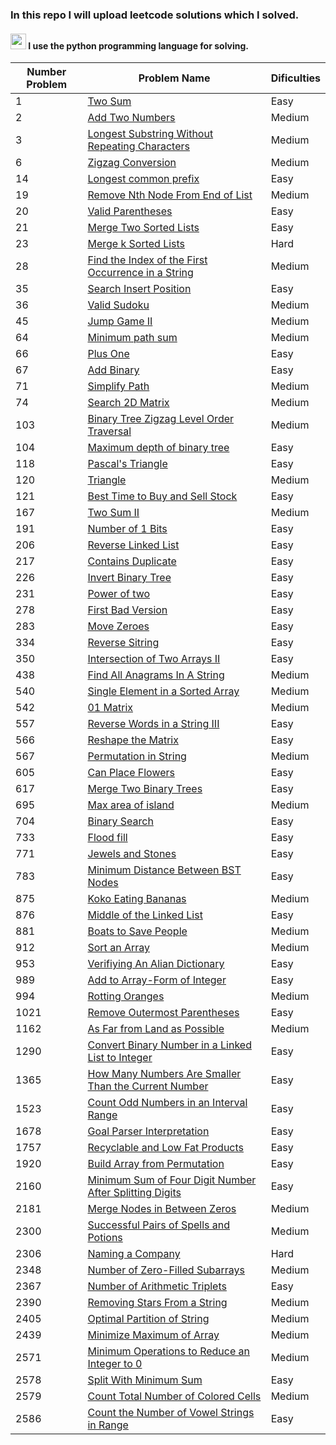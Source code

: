 ### <h3>In this repo I will upload  leetcode solutions which I solved.</h3>
<h4><img src="https://upload.wikimedia.org/wikipedia/commons/thumb/0/0a/Python.svg/768px-Python.svg.png" width="25px"> I use  the python programming language for solving. </h4>

<table>
    <thead>
        <tr>
            <th>Number Problem</th>
            <th>Problem Name</th>
            <th>Dificulties</th>
        </tr>
    </thead>
    <tbody>
        <tr>
            <td> 1 </td>
            <td> <a href="https://github.com/Asadbek16github/leetcodeSolutions/blob/master/1_Two_Sum.py"> Two Sum </a> </td>
            <td> Easy </td>
        </tr>
        <tr>
            <td> 2 </td>
            <td> <a href="https://github.com/Asadbek16github/leetcodeSolutions/commit/2d33e92feb169a708bca20f380830cbe22acea78"> Add Two Numbers </a> </td>
            <td> Medium </td>
        </tr>
        <tr>
            <td> 3 </td>
            <td> <a href="https://github.com/Asadbek16github/leetcodeSolutions/commit/7ec7882365d07b2755df5572be7e950fe35c70ba">Longest Substring Without Repeating Characters</a></td>
            <td> Medium </td>
        </tr>
        <tr>
            <td> 6 </td>
            <td> <a href="https://github.com/Asadbek16github/leetcodeSolutions/blob/master/Problems/6_Zigzag_Conversion.py">Zigzag Conversion</a></td>
            <td> Medium </td>
        </tr>
         <tr>
            <td> 14 </td>
            <td> <a href="https://github.com/Asadbek16github/leetcodeSolutions/blob/master/Problems/14_Longest_Common_Prefix.py">Longest common prefix</a></td>
            <td>Easy</td>
        </tr>
        <tr>
            <td> 19 </td>
            <td> <a href="https://github.com/Asadbek16github/leetcodeSolutions/blob/master/Problems/19_Remove_Nth_Node_from_End_of_list.py">Remove Nth Node From End of List</a></td>
            <td> Medium </td>
        </tr>
        <tr>
            <td> 20 </td>
            <td><a href="https://github.com/Asadbek16github/leetcodeSolutions/blob/master/Problems/20_Valid_Parentheses.py">Valid Parentheses</a></td>
            <td>Easy</td>
        </tr>
        <tr>
            <td> 21 </td>
            <td> <a href="https://github.com/Asadbek16github/leetcodeSolutions/blob/master/Problems/21_Merge_Two_Sorted_Lists.py">Merge Two Sorted Lists</a></td>
            <td> Easy </td>
        </tr>
        <tr>
            <td> 23 </td>
            <td> <a href="https://github.com/Asadbek16github/leetcodeSolutions/blob/master/Problems/23_Merge_k_Sorted_Lists.py">Merge k Sorted Lists</a></td>
            <td> Hard </td>
        </tr>
        <tr>
            <td> 28 </td>
            <td> <a href="https://github.com/Asadbek16github/leetcodeSolutions/blob/master/Problems/28_Find_the_Index_of_the_First_Occurrence_in_a_String.py">Find the Index of the First Occurrence in a String</a></td>
            <td> Medium </td>
        </tr>
        <tr>
            <td> 35 </td>
            <td> <a href="https://github.com/Asadbek16github/leetcodeSolutions/commit/89eb33aff2f7e4b1e23b2ea928dcd568d21baa61"> Search Insert Position </a> </td>
            <td> Easy </td>
        </tr>
        <tr>
            <td> 36 </td>
            <td> <a href="https://github.com/Asadbek16github/leetcodeSolutions/blob/master/Problems/36_Valid_Sudoku.py">Valid Sudoku</a></td>
            <td> Medium </td>
        </tr>
        <tr>
            <td> 45 </td>
            <td> <a href="https://github.com/Asadbek16github/leetcodeSolutions/blob/master/Problems/45_Jump_Game_II.py"> Jump Game II </a> </td>
            <td> Medium </td>
        </tr>
        <tr>
            <td> 64 </td>
            <td> <a href="https://github.com/Asadbek16github/leetcodeSolutions/blob/master/Problems/64_minimum_path_sum.py"> Minimum path sum </a> </td>
            <td> Medium </td>
        </tr>
        <tr>
            <td> 66 </td>
            <td> <a href="https://github.com/Asadbek16github/leetcodeSolutions/blob/master/Problems/66_Plus_One.py"> Plus One </a> </td>
            <td> Easy </td>
        </tr>
        <tr>
            <td> 67 </td>
            <td> <a href="https://github.com/Asadbek16github/leetcodeSolutions/blob/master/Problems/67_Add_Binary.py"> Add Binary </a> </td>
            <td> Easy </td>
        </tr>
        <tr>
            <td> 71 </td>
            <td> <a href="https://github.com/Asadbek16github/leetcodeSolutions/blob/master/Problems/71_Simplify_Path.py">Simplify Path</a> </td>
            <td> Medium </td>
        </tr>
        <tr>
            <td> 74 </td>
            <td> <a href="https://github.com/Asadbek16github/leetcodeSolutions/blob/master/Problems/74_Search_2D_Matrix.py"> Search 2D Matrix </a> </td>
            <td> Medium </td>
        </tr>
        <tr>
            <td> 103 </td>
            <td> <a href="https://github.com/Asadbek16github/leetcodeSolutions/blob/master/Problems/103_Binary_Tree_Zigzag_Level_Order_Traversal.py"> Binary Tree Zigzag Level Order Traversal </a> </td>
            <td> Medium </td>
        </tr>
        <tr>
            <td> 104 </td>
            <td><a href="https://github.com/Asadbek16github/leetcodeSolutions/blob/master/Problems/104_Maximum_Depth_of_Binary_Tree.py">Maximum depth of binary tree </a></td>
            <td> Easy </td>
        </tr>
        <tr>
            <td> 118 </td>
            <td><a href="https://github.com/Asadbek16github/leetcodeSolutions/blob/master/Problems/118_Pascal_triangle.py">Pascal's Triangle</a></td>
            <td> Easy </td>
        </tr>
        <tr>
            <td> 120 </td>
            <td><a href="https://github.com/Asadbek16github/leetcodeSolutions/blob/master/Problems/120_Triangle.py">Triangle</a></td>
            <td> Medium </td>
        </tr>
        <tr>
            <td> 121 </td>
            <td><a href="https://github.com/Asadbek16github/leetcodeSolutions/blob/master/Problems/121_Best_Time_to_Buy_and_Sell_Stock.py">Best Time to Buy and Sell Stock</a></td>
            <td> Easy </td>
        </tr>
        <tr>
            <td> 167 </td>
            <td> <a href="https://github.com/Asadbek16github/leetcodeSolutions/commit/a1d7d10dc791e1c92ef1575a04815779fd28d23c"> Two Sum II </a> </td>
            <td> Medium </td>
        </tr>
        <tr>
            <td> 191 </td>
            <td> <a href="https://github.com/Asadbek16github/leetcodeSolutions/blob/master/Problems/191_Number_of_1_Bits.py"> Number of 1 Bits </a> </td>
            <td> Easy </td>
        </tr>
        <tr>
            <td> 206 </td>
            <td> <a href="https://github.com/Asadbek16github/leetcodeSolutions/blob/master/Problems/206_Reverse_Linked_List.py"> Reverse Linked List </a> </td>
            <td> Easy </td>
        </tr>
        <tr>
            <td> 217 </td>
            <td> <a href="https://github.com/Asadbek16github/leetcodeSolutions/commit/8ded07733867b98b628efc4628663faca6eb3720"> Contains Duplicate </a> </td>
            <td> Easy </td>
        </tr>
        <tr>
            <td> 226 </td>
            <td> <a href="https://github.com/Asadbek16github/leetcodeSolutions/blob/master/Problems/226_Invert_Binary_Tree.py"> Invert Binary Tree </a> </td>
            <td> Easy </td>
        </tr>
        <tr>
            <td> 231 </td>
            <td> <a href="https://github.com/Asadbek16github/leetcodeSolutions/blob/master/Problems/231_Power_of_Two.py"> Power of two </a> </td>
            <td> Easy </td>
        </tr>
        <tr>
            <td> 278 </td>
            <td><a href="https://github.com/Asadbek16github/leetcodeSolutions/commit/1a34adcdb77d8f317f33ff670ced02a32f56d661">First Bad Version</a></td>
            <td> Easy </td>
        </tr>
        <tr>
            <td> 283 </td>
            <td> <a href="https://github.com/Asadbek16github/leetcodeSolutions/commit/c434bf9d951a876d4ce40f1db96351f08f1ba201"> Move Zeroes </a> </td>
            <td> Easy </td>
        </tr>
        <tr>
            <td> 334 </td>
            <td> <a href="https://github.com/Asadbek16github/leetcodeSolutions/commit/68f6cb633c059a3969422080554f1b94792bbca5"> Reverse Sitring </a> </td>
            <td> Easy </td>
        </tr>
        <tr>
            <td> 350 </td>
            <td><a href="https://github.com/Asadbek16github/leetcodeSolutions/blob/master/350_Intersection_of_Two_Arrays_II.py">Intersection of Two Arrays II</a></td>
            <td> Easy </td>
        </tr>
        <tr>
            <td> 438 </td>
            <td> <a href="https://github.com/Asadbek16github/leetcodeSolutions/commit/73113a352015149269baafab8ffb9938e8b85ed2"> Find All Anagrams In A String </a> </td>
            <td> Medium </td>
        </tr>
        <tr>
            <td> 540 </td>
            <td><a href="https://github.com/Asadbek16github/leetcodeSolutions/blob/master/Problems/540_Single_Element_in_a_Sorted_Array.py">Single Element in a Sorted Array</a></td>
            <td> Medium </td>
        </tr>
        <tr>
            <td> 542 </td>
            <td> <a href="https://github.com/Asadbek16github/leetcodeSolutions/blob/master/Problems/542_01_Matrix.py">01 Matrix</a></td>
            <td> Medium </td>
        </tr>
        <tr>
            <td> 557 </td>
            <td> <a href="https://github.com/Asadbek16github/leetcodeSolutions/commit/a4c44d4bc72e9e267542adacb27768fb28d44279"> Reverse Words in a String III
 </a> </td>
            <td> Easy </td>
        </tr>
        <tr>
            <td> 566 </td>
            <td> <a href="https://github.com/Asadbek16github/leetcodeSolutions/blob/master/Problems/566_Reshape_the_Matrix.py"> Reshape the Matrix </a> </td>
            <td> Easy </td>
        </tr>
        <tr>
            <td> 567 </td>
            <td> <a href="https://github.com/Asadbek16github/leetcodeSolutions/commit/45a4073e27e594f193366cf3e9b75237ceaa72b6"> Permutation in String </a> </td>
            <td> Medium </td>
        </tr>
        <tr>
            <td>605</td>
            <td><a href="https://github.com/Asadbek16github/leetcodeSolutions/blob/master/Problems/605_Can_Place_Flowers.py">Can Place Flowers</a></td>
            <td>Easy</td>
        </tr>
        <tr>
            <td> 617 </td>
            <td> <a href="https://github.com/Asadbek16github/leetcodeSolutions/blob/master/Problems/617_Merge_Two_Binary_Trees.py"> Merge Two Binary Trees </a> </td>
            <td> Easy </td>
        </tr>
        <tr>
            <td> 695 </td>
            <td> <a href="https://github.com/Asadbek16github/leetcodeSolutions/blob/master/Problems/695_Max_Area_of_Island.py"> Max area of island </a> </td>
            <td> Medium </td>
        </tr>
        <tr>
            <td> 704 </td>
            <td> <a href="https://github.com/Asadbek16github/leetcodeSolutions/blob/master/704_Binary_Search.py"> Binary Search </a> </td>
            <td> Easy </td>
        </tr>
        <tr>
            <td> 733 </td>
            <td> <a href="https://github.com/Asadbek16github/leetcodeSolutions/blob/master/Problems/733_Flood_Fill.py"> Flood fill </a> </td>
            <td> Easy </td>
        </tr>
        <tr>
            <td> 771 </td>
            <td> <a href="https://github.com/Asadbek16github/leetcodeSolutions/blob/master/Problems/771_Jewels_and_Stones.py">Jewels and Stones</a></td>
            <td> Easy </td>
        </tr>
        <tr>
            <td> 783 </td>
            <td><a href="https://github.com/Asadbek16github/leetcodeSolutions/blob/master/Problems/783_Minimum_distance_between_BST_nodes.py">Minimum Distance Between BST Nodes</a></td>
            <td> Easy </td>
        </tr>
        <tr>
            <td> 875 </td>
            <td><a href="https://github.com/Asadbek16github/leetcodeSolutions/blob/master/Problems/875_Koko_Eating_Bananas.py">Koko Eating Bananas</a></td>
            <td> Medium </td>
        </tr>
        <tr>
            <td> 876 </td>
            <td> <a href="https://github.com/Asadbek16github/leetcodeSolutions/commit/412403505e6017502fde1179d53e11e447cc11a7">Middle of the Linked List </a></td>
            <td> Easy </td>
        </tr>
        <tr>
            <td> 881 </td>
            <td><a href="https://github.com/Asadbek16github/leetcodeSolutions/blob/master/Problems/881_Boats_to_Save_People.py">Boats to Save People</a></td>
            <td> Medium </td>
        </tr>
        <tr>
            <td> 912 </td>
            <td> <a href="https://github.com/Asadbek16github/leetcodeSolutions/blob/master/Problems/912_Sort_an_Array.py">Sort an Array</a></td>
            <td> Medium </td>
        </tr>
        <tr>
            <td> 953 </td>
            <td> <a href="https://github.com/Asadbek16github/leetcodeSolutions/commit/3581de55071c36371bf11133440a0b228385681e"> Verifiying An Alian Dictionary </a> </td>
            <td> Easy </td>
        </tr>
        <tr>
            <td> 989 </td>
            <td><a href="https://github.com/Asadbek16github/leetcodeSolutions/blob/master/Problems/989_Add_to_Array_form_of_Integer.py">Add to Array-Form of Integer</a></td>
            <td> Easy </td>
        </tr>
        <tr>
            <td> 994 </td>
            <td><a href="https://github.com/Asadbek16github/leetcodeSolutions/blob/master/Problems/994_Rotting_Oranges.py">Rotting Oranges</a></td>
            <td> Medium </td>
        </tr>
        <tr>
            <td> 1021 </td>
            <td><a href="https://github.com/Asadbek16github/leetcodeSolutions/blob/master/Problems/1021_Remove_Outermost_Parentheses.py">Remove Outermost Parentheses</a></td>
            <td>Easy</td>
        </tr>
        <tr>
            <td> 1162 </td>
            <td> <a href="https://github.com/Asadbek16github/leetcodeSolutions/commit/d8b6fc4b3a4e190d94217d74b94e0d8d3518b5af"> As Far from Land as Possible </a> </td>
            <td> Medium </td>
        </tr>
        <tr>
            <td> 1290 </td>
            <td><a href="https://github.com/Asadbek16github/leetcodeSolutions/blob/master/Problems/1290_Convert_Binary_Number_in_a_Linked_List_to_Integer.py">Convert Binary Number in a Linked List to Integer</a></td>
            <td>Easy</td>
        </tr>
        <tr>
            <td> 1365 </td>
            <td> <a href="https://github.com/Asadbek16github/leetcodeSolutions/commit/e361caff0bf01e6403f377645a3abb9419ba0af8"> How Many Numbers Are Smaller Than the Current Number </a> </td>
            <td> Easy </td>
        </tr>
        <tr>
            <td> 1523 </td>
            <td><a href="https://github.com/Asadbek16github/leetcodeSolutions/commit/d3d790af21e50d822217132b41ed98b3e53a99df">Count Odd Numbers in an Interval Range</a></td>
            <td> Easy </td>
        </tr>
        <tr>
            <td> 1678 </td>
            <td><a href="https://github.com/Asadbek16github/leetcodeSolutions/blob/master/Problems/1678_Goal_Parser_Interpretation.py">Goal Parser Interpretation</a></td>
            <td> Easy </td>
        </tr>
        <tr>
            <td> 1757 </td>
            <td><a href="https://github.com/Asadbek16github/leetcodeSolutions/blob/master/Problems/1757_Recyclable_and_Low_Fat_Products.sql">Recyclable and Low Fat Products</a></td>
            <td> Easy </td>
        </tr>
        <tr>
            <td> 1920 </td>
            <td><a href="https://github.com/Asadbek16github/leetcodeSolutions/blob/master/Problems/1920_Build_Array_from_Permutation.py">Build Array from Permutation</a></td>
            <td> Easy </td>
        </tr>
        <tr>
            <td>2160</td>
            <td><a href="https://github.com/Asadbek16github/leetcodeSolutions/blob/master/Problems/2160_Minimum_Sum_of_Four_Digit_Number_After_Splitting_Digits.py">Minimum Sum of Four Digit Number After Splitting Digits</a></td>
            <td> Easy </td>
        </tr>
        <tr>
            <td> 2181 </td>
            <td><a href="https://github.com/Asadbek16github/leetcodeSolutions/blob/master/Problems/2181_Merge_Nodes_in_Between_Zeros.py">Merge Nodes in Between Zeros</a></td>
            <td> Medium </td>
        </tr>
        <tr>
            <td> 2300 </td>
            <td><a href="https://github.com/Asadbek16github/leetcodeSolutions/blob/master/Problems/2300_Successful_Pairs_of_Spells_and_Potions.py">Successful Pairs of Spells and Potions</a></td>
            <td> Medium </td>
        </tr>
        <tr>
            <td> 2306 </td>
            <td> <a href="https://github.com/Asadbek16github/leetcodeSolutions/commit/c63ee7c4004bcb639cb162b1dbbc96db45ac80da">Naming a Company
</a></td>
            <td> Hard </td>
        </tr>
        <tr>
            <td> 2348 </td>
            <td> <a href="https://github.com/Asadbek16github/leetcodeSolutions/blob/master/Problems/2348_Number_of_Zero_Filled_Subarrays.py">Number of Zero-Filled Subarrays</a></td>
            <td>Medium </td>
        </tr>
        <tr>
            <td> 2367 </td>
            <td> <a href="https://github.com/Asadbek16github/leetcodeSolutions/blob/master/Problems/2367_Number_of_Arithmetic_Triplets.py">Number of Arithmetic Triplets</a></td>
            <td> Easy </td>
        </tr>
        <tr>
            <td> 2390 </td>
            <td><a href="https://github.com/Asadbek16github/leetcodeSolutions/blob/master/Problems/2390_Removing_Stars_From_a_String.py">Removing Stars From a String</a></td>
            <td>Medium</td>
        </tr>
        <tr>
            <td> 2405 </td>
            <td><a href="https://github.com/Asadbek16github/leetcodeSolutions/blob/master/Problems/2405_Optimal_Partition_of_String.py">Optimal Partition of String</a></td>
            <td>Medium</td>
        </tr>
        <tr>
            <td> 2439 </td>
            <td> <a href="https://github.com/Asadbek16github/leetcodeSolutions/blob/master/Problems/2439_Minimize_Maximum_of_Array.py">Minimize Maximum of Array</a></td>
            <td>Medium</td>
        </tr>
        <tr>
            <td> 2571 </td>
            <td> <a href="https://github.com/Asadbek16github/leetcodeSolutions/blob/master/Problems/2571_Minimum_Operations_to_Reduce_an_Integer_to_0.py">Minimum Operations to Reduce an Integer to 0</a></td>
            <td> Medium </td>
        </tr>
        <tr>
            <td> 2578 </td>
            <td> <a href="https://github.com/Asadbek16github/leetcodeSolutions/blob/master/Problems/2578_Split_With_Minimum_Sum.py">Split With Minimum Sum</a></td>
            <td> Easy </td>
        </tr>
        <tr>
            <td> 2579 </td>
            <td> <a href="https://github.com/Asadbek16github/leetcodeSolutions/blob/master/Problems/2579_Count_Total_Number_of_Colored_Cells.py">Count Total Number of Colored Cells</a></td>
            <td> Medium </td>
        </tr>
        <tr>
            <td> 2586 </td>
            <td> <a href="https://github.com/Asadbek16github/leetcodeSolutions/blob/master/Problems/2586_Count_the_Number_of_Vowel_Strings_in_Range.py">Count the Number of Vowel Strings in Range</a></td>
            <td>Easy</td>
        </tr>
    </tbody>
</table>
